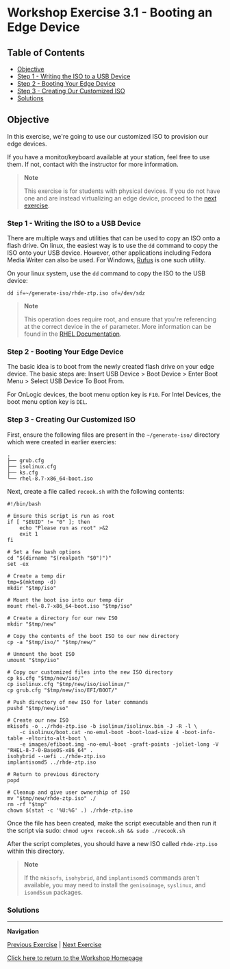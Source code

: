 # Workshop Exercise 3.1 - Booting an Edge Device

## Table of Contents

* [Objective](#objective)
* [Step 1 - Writing the ISO to a USB Device](#step-1---writing-the-iso-to-a-usb-device)
* [Step 2 - Booting Your Edge Device](#step-2---booting-your-edge-device)
* [Step 3 - Creating Our Customized ISO](#step-3---creating-our-customized-iso)
* [Solutions](#solutions)

## Objective

In this exercise, we're going to use our customized ISO to provision our edge devices.

If you have a monitor/keyboard available at your station, feel free to use them. If not, contact with the instructor for more information.

> **Note**
>
> This exercise is for students with physical devices. If you do not have one and are instead virtualizing an edge device, proceed to the [next exercise](../3.2-boot-edge-vm).

### Step 1 - Writing the ISO to a USB Device

There are multiple ways and utilities that can be used to copy an ISO onto a flash drive. On linux, the easiest way is to use the `dd` command to copy the ISO onto your USB device. However, other applications including Fedora Media Writer can also be used. For Windows, [Rufus](https://rufus.ie) is one such utility.

On your linux system, use the `dd` command to copy the ISO to the USB device:
```
dd if=~/generate-iso/rhde-ztp.iso of=/dev/sdz
```

> **Note**
> 
> This operation does require root, and ensure that you're referencing at the correct device in the `of` parameter. More information can be found in the [RHEL Documentation](https://access.redhat.com/documentation/en-us/red_hat_enterprise_linux/8/html/performing_a_standard_rhel_8_installation/assembly_creating-a-bootable-installation-medium_installing-rhel).

### Step 2 - Booting Your Edge Device

The basic idea is to boot from the newly created flash drive on your edge device. The basic steps are: Insert USB Device > Boot Device > Enter Boot Menu > Select USB Device To Boot From.

For OnLogic devices, the boot menu option key is `F10`.
For Intel Devices, the boot menu option key is `DEL`.

### Step 3 - Creating Our Customized ISO

First, ensure the following files are present in the `~/generate-iso/` directory which were created in earlier exercies:

```
.
├── grub.cfg
├── isolinux.cfg
├── ks.cfg
└── rhel-8.7-x86_64-boot.iso
```

Next, create a file called `recook.sh` with the following contents:
```
#!/bin/bash

# Ensure this script is run as root
if [ "$EUID" != "0" ]; then
    echo "Please run as root" >&2
    exit 1
fi

# Set a few bash options
cd "$(dirname "$(realpath "$0")")"
set -ex

# Create a temp dir
tmp=$(mktemp -d)
mkdir "$tmp/iso"

# Mount the boot iso into our temp dir
mount rhel-8.7-x86_64-boot.iso "$tmp/iso"

# Create a directory for our new ISO
mkdir "$tmp/new"

# Copy the contents of the boot ISO to our new directory
cp -a "$tmp/iso/" "$tmp/new/"

# Unmount the boot ISO
umount "$tmp/iso"

# Copy our customized files into the new ISO directory
cp ks.cfg "$tmp/new/iso/"
cp isolinux.cfg "$tmp/new/iso/isolinux/"
cp grub.cfg "$tmp/new/iso/EFI/BOOT/"

# Push directory of new ISO for later commands
pushd "$tmp/new/iso"

# Create our new ISO
mkisofs -o ../rhde-ztp.iso -b isolinux/isolinux.bin -J -R -l \
    -c isolinux/boot.cat -no-emul-boot -boot-load-size 4 -boot-info-table -eltorito-alt-boot \
    -e images/efiboot.img -no-emul-boot -graft-points -joliet-long -V "RHEL-8-7-0-BaseOS-x86_64" . 
isohybrid --uefi ../rhde-ztp.iso
implantisomd5 ../rhde-ztp.iso

# Return to previous directory
popd

# Cleanup and give user ownership of ISO
mv "$tmp/new/rhde-ztp.iso" ./
rm -rf "$tmp"
chown $(stat -c '%U:%G' .) ./rhde-ztp.iso
```

Once the file has been created, make the script executable and then run it the script via sudo: `chmod ug+x recook.sh && sudo ./recook.sh`

After the script completes, you should have a new ISO called `rhde-ztp.iso` within this directory.

> **Note**
>
> If the `mkisofs`, `isohybrid`, and `implantisomd5` commands aren't available, you may need to install the `genisoimage`, `syslinux`, and `isomd5sum` packages.

### Solutions


---
**Navigation**

[Previous Exercise](../2.6-provisioning-workflow) | [Next Exercise](../3.2-boot-edge-vm)

[Click here to return to the Workshop Homepage](../README.md)